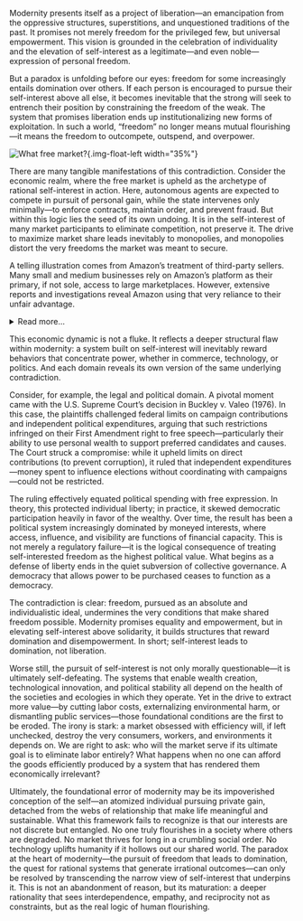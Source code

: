 Modernity presents itself as a project of liberation—an emancipation from the oppressive structures, superstitions, and unquestioned traditions of the past. It promises not merely freedom for the privileged few, but universal empowerment. This vision is grounded in the celebration of individuality and the elevation of self-interest as a legitimate—and even noble—expression of personal freedom.

But a paradox is unfolding before our eyes: freedom for some increasingly entails domination over others. If each person is encouraged to pursue their self-interest above all else, it becomes inevitable that the strong will seek to entrench their position by constraining the freedom of the weak. The system that promises liberation ends up institutionalizing new forms of exploitation. In such a world, “freedom” no longer means mutual flourishing—it means the freedom to outcompete, outspend, and overpower.

![What free market?](./free_market_question.png){.img-float-left width="35%"}

There are many tangible manifestations of this contradiction. Consider the economic realm, where the free market is upheld as the archetype of rational self-interest in action. Here, autonomous agents are expected to compete in pursuit of personal gain, while the state intervenes only minimally—to enforce contracts, maintain order, and prevent fraud. But within this logic lies the seed of its own undoing. It is in the self-interest of many market participants to eliminate competition, not preserve it. The drive to maximize market share leads inevitably to monopolies, and monopolies distort the very freedoms the market was meant to secure.

A telling illustration comes from Amazon’s treatment of third-party sellers. Many small and medium businesses rely on Amazon’s platform as their primary, if not sole, access to large marketplaces. However, extensive reports and investigations reveal Amazon using that very reliance to their unfair advantage. 

<details>
<summary>Read more...</summary>
In India, internal documents showed Amazon’s private-label team copying top seller products and manipulating search placements to favor its own brands <a href="https://www.aljazeera.com/news/2021/10/14/amazon-india-copied-products-rigged-search-results-own-brands-reuters">[Al Jazeera]</a>. In Europe, the European Commission concluded Amazon used granular seller data—like sales figures and rankings—to inform private-label launches and distort pricing and inventory, effectively crowding out competitors <a href="https://www.voguebusiness.com/companies/amazon-european-commission-antitrust">[Vogue business]</a>. In the U.S., Wall Street Journal reporting found that Amazon employees accessed individual seller data to launch competing products despite internal policies prohibiting it <a href="https://www.foxbusiness.com/retail/amazon-scooped-up-data-from-its-own-sellers-to-launch-competing-products">[FOX business]</a>. And in the UK, some 35,000 independent retailers have filed a £1 billion lawsuit alleging Amazon exploited seller data to undercut them with its own products <a href="https://www.theguardian.com/technology/article/2024/jun/07/independent-uk-retailers-claim-1bn-damages-against-amazon">[The Guardian]</a>. These cases underscore how unregulated markets can concentrate power, not empower participation.
</details>

This economic dynamic is not a fluke. It reflects a deeper structural flaw within modernity: a system built on self-interest will inevitably reward behaviors that concentrate power, whether in commerce, technology, or politics. And each domain reveals its own version of the same underlying contradiction.

Consider, for example, the legal and political domain. A pivotal moment came with the U.S. Supreme Court’s decision in Buckley v. Valeo (1976). In this case, the plaintiffs challenged federal limits on campaign contributions and independent political expenditures, arguing that such restrictions infringed on their First Amendment right to free speech—particularly their ability to use personal wealth to support preferred candidates and causes. The Court struck a compromise: while it upheld limits on direct contributions (to prevent corruption), it ruled that independent expenditures—money spent to influence elections without coordinating with campaigns—could not be restricted.

The ruling effectively equated political spending with free expression. In theory, this protected individual liberty; in practice, it skewed democratic participation heavily in favor of the wealthy. Over time, the result has been a political system increasingly dominated by moneyed interests, where access, influence, and visibility are functions of financial capacity. This is not merely a regulatory failure—it is the logical consequence of treating self-interested freedom as the highest political value. What begins as a defense of liberty ends in the quiet subversion of collective governance. A democracy that allows power to be purchased ceases to function as a democracy.

The contradiction is clear: freedom, pursued as an absolute and individualistic ideal, undermines the very conditions that make shared freedom possible. Modernity promises equality and empowerment, but in elevating self-interest above solidarity, it builds structures that reward domination and disempowerment. In short; self-interest leads to domination, not liberation.

Worse still, the pursuit of self-interest is not only morally questionable—it is ultimately self-defeating. The systems that enable wealth creation, technological innovation, and political stability all depend on the health of the societies and ecologies in which they operate. Yet in the drive to extract more value—by cutting labor costs, externalizing environmental harm, or dismantling public services—those foundational conditions are the first to be eroded. The irony is stark: a market obsessed with efficiency will, if left unchecked, destroy the very consumers, workers, and environments it depends on. We are right to ask: who will the market serve if its ultimate goal is to eliminate labor entirely? What happens when no one can afford the goods efficiently produced by a system that has rendered them economically irrelevant?

Ultimately, the foundational error of modernity may be its impoverished conception of the self—an atomized individual pursuing private gain, detached from the webs of relationship that make life meaningful and sustainable. What this framework fails to recognize is that our interests are not discrete but entangled. No one truly flourishes in a society where others are degraded. No market thrives for long in a crumbling social order. No technology uplifts humanity if it hollows out our shared world. The paradox at the heart of modernity—the pursuit of freedom that leads to domination, the quest for rational systems that generate irrational outcomes—can only be resolved by transcending the narrow view of self-interest that underpins it. This is not an abandonment of reason, but its maturation: a deeper rationality that sees interdependence, empathy, and reciprocity not as constraints, but as the real logic of human flourishing.
